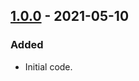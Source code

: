 ## [1.0.0] - 2021-05-10
### Added
- Initial code.

[1.0.0]: https://github.com/howmanysmall/SmallOctree/releases/tag/v1.0.0